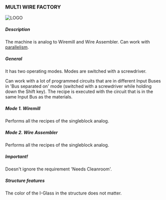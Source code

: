 ### MULTI WIRE FACTORY

![LOGO](https://raw.githubusercontent.com/GT-IMPACT/impact-front/main/public/media/gregtech/ParWire.png)

##### Description

The machine is analog to Wiremill and Wire Assembler. Can work with [parallelism](#/mechanics#parallelism).

##### General

It has two operating modes. Modes are switched with a screwdriver.

Can work with a lot of programmed circuits that are in different Input Buses in 'Bus separated on' mode (switched with a screwdriver while holding down the Shift key). The recipe is executed with the circuit that is in the same Input Bus as the materials.

##### Mode 1. Wiremill

Performs all the recipes of the singleblock analog.

##### Mode 2. Wire Assembler

Performs all the recipes of the singleblock analog.

##### Important!

Doesn't ignore the requirement 'Needs Cleanroom'.

##### Structure features

The color of the I-Glass in the structure does not matter.

